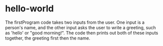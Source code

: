 # hello-world

The firstProgram code takes two inputs from the user. One input is a person's name, and the other input asks the user to write a greeting, such as 'hello' or "good morning!". The code then prints out both of these inputs together, the greeting first then the name. 